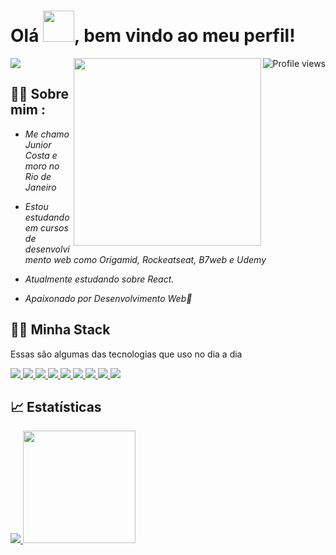 <h1 align="left">Olá <img width="50" src="https://raw.githubusercontent.com/kaueMarques/kaueMarques/master/hi.gif">, bem vindo ao meu perfil!</h1>
<img align="right" src="https://komarev.com/ghpvc/?username=JuniorCostaDev&color=0545a6" alt="Profile views" />
<span align="left">
  <a href="https://www.linkedin.com/in/juniorcostadev/" >
    <img src="https://img.shields.io/badge/LinkedIn-0077B5?style=for-the-badge&logo=linkedin&logoColor=white">
  </a>
</span>
<img align="right" width="300" height="300" src="https://github.com/birobirobiro/birobirobiro/blob/master/animation_500_kv8i962g.gif?raw=true"/>

## 🙋‍♂️ Sobre mim :
 - *Me chamo Junior Costa e moro no Rio de Janeiro* 

 - *Estou estudando em cursos de desenvolvimento web como Origamid, Rockeatseat, B7web e Udemy*

 - *Atualmente estudando sobre React.*
 
 - *Apaixonado por Desenvolvimento Web💙* 

## 🧑‍💻 Minha Stack
 Essas são algumas das tecnologias que uso no dia a dia
  <div align="left">
    <a href="https://developer.mozilla.org/pt-BR/docs/Web/HTML">
      <img src="https://img.shields.io/badge/HTML5-131e34?style=for-the-badge&logo=html5&logoColor=E34F26">
    </a>
    <a href="https://developer.mozilla.org/pt-BR/docs/Web/CSS">
      <img src="https://img.shields.io/badge/CSS3-131e34?style=for-the-badge&logo=css3&logoColor=1572B6">
    </a>
    <a href="https://developer.mozilla.org/pt-BR/docs/Web/JavaScript">
      <img src="https://img.shields.io/badge/JavaScript-131e34?style=for-the-badge&logo=javascript&logoColor=F7DF1E">
    </a>
    <a href="https://www.typescriptlang.org/">
      <img src="https://img.shields.io/badge/TypeScript-131e34?style=for-the-badge&logo=typescript&logoColor=007ACC">
    </a>
    <a href="https://sass-lang.com/guide">
      <img src="https://img.shields.io/badge/Sass-131e34?style=for-the-badge&logo=sass&logoColor=CC6699">
    </a>
    <a href="https://pt-br.reactjs.org/">
      <img src="https://img.shields.io/badge/React-131e34?style=for-the-badge&logo=react&logoColor=61DAFB">
    </a>
    <a href="https://www.w3schools.com/git/default.asp">
      <img src="https://img.shields.io/badge/Git-131e34?style=for-the-badge&logo=git&logoColor=E34F26">
    </a>
    <a href="https://4linux.com.br/o-que-e-linux/">
    <img src="https://img.shields.io/badge/Linux-131e34?style=for-the-badge&logo=linux&logoColor=white">
    </a>
    <a href="https://www.w3schools.com/jquery/jquery_intro.asp">
    <img src="https://img.shields.io/badge/jQuery-131e34?style=for-the-badge&logo=jquery&logoColor=72c7f0">
    </a>
    
  </div>
  
## 📈 Estatísticas

  <div align="left">
    <a href="https://github.com/JuniorCostaDev">
    <img src="https://github-readme-stats.vercel.app/api/top-langs/?username=JuniorCostaDev&layout=demo&langs_count=7&theme=github_dark&hide_border=true"/>
    <img height="180em" src="https://github-readme-stats.vercel.app/api?username=JuniorCostaDev&show_icons=true&theme=github_dark&include_all_commits=true&count_private=true&hide_border=true&hide=prs,issues,contribs"/>
  </div>
